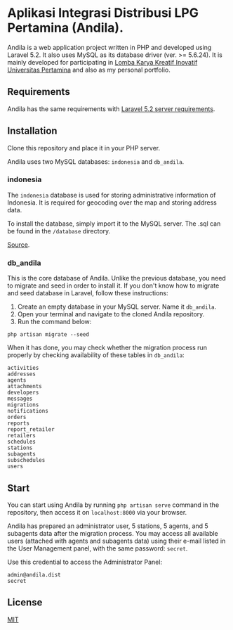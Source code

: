 # Aplikasi Integrasi Distribusi LPG Pertamina (Andila).

Andila is a web application project written in PHP and developed using Laravel 5.2. It also uses MySQL as its database driver (ver. >= 5.6.24). It is mainly developed for participating in [Lomba Karya Kreatif Inovatif Universitas Pertamina](http://pertamina.com/lkkiup2016) and also as my personal portfolio.

## Requirements

Andila has the same requirements with [Laravel 5.2 server requirements](https://laravel.com/docs/5.2).

## Installation

Clone this repository and place it in your PHP server.

Andila uses two MySQL databases: ```indonesia``` and ```db_andila```.

### indonesia

The ```indonesia``` database is used for storing administrative information of Indonesia. It is required for geocoding over the map and storing address data.

To install the database, simply import it to the MySQL server. The .sql can be found in the ```/database``` directory.

[Source](https://github.com/edwardsamuel/Wilayah-Administratif-Indonesia).

### db_andila

This is the core database of Andila. Unlike the previous database, you need to migrate and seed in order to install it.
If you don't know how to migrate and seed database in Laravel, follow these instructions:

1. Create an empty database in your MySQL server. Name it ```db_andila```.
2. Open your terminal and navigate to the cloned Andila repository.
3. Run the command below:
```
php artisan migrate --seed
```
When it has done, you may check whether the migration process run properly by checking availability of these tables in ```db_andila```:
```
activities
addresses
agents
attachments
developers
messages
migrations
notifications
orders
reports
report_retailer
retailers
schedules
stations
subagents
subschedules
users
```

## Start

You can start using Andila by running ```php artisan serve``` command in the repository, then access it on ```localhost:8000``` via your browser.

Andila has prepared an administrator user, 5 stations, 5 agents, and 5 subagents data after the migration process. You may access all available users (attached with agents and subagents data) using their e-mail listed in the User Management panel, with the same password: ```secret```.

Use this credential to access the Administrator Panel:
```
admin@andila.dist
secret
```

## License

[MIT](https://github.com/purplebubblegum/andila/blob/master/license.md)
